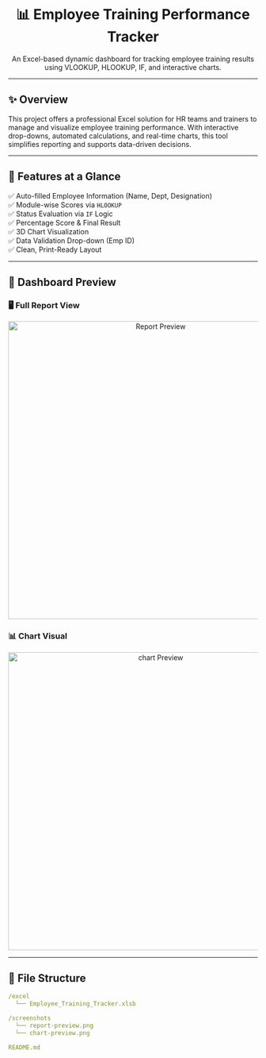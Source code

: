 <h1 align="center">📊 Employee Training Performance Tracker</h1>
<p align="center">An Excel-based dynamic dashboard for tracking employee training results using VLOOKUP, HLOOKUP, IF, and interactive charts.</p>

---

## ✨ Overview

This project offers a professional Excel solution for HR teams and trainers to manage and visualize employee training performance. With interactive drop-downs, automated calculations, and real-time charts, this tool simplifies reporting and supports data-driven decisions.

---

## 🚀 Features at a Glance

✅ Auto-filled Employee Information (Name, Dept, Designation)  
✅ Module-wise Scores via `HLOOKUP`  
✅ Status Evaluation via `IF` Logic  
✅ Percentage Score & Final Result  
✅ 3D Chart Visualization  
✅ Data Validation Drop-down (Emp ID)  
✅ Clean, Print-Ready Layout  

---

## 📸 Dashboard Preview

### 🖥️ Full Report View  
<p align="center">
  <img src="screenshots/Report preview.png" alt="Report Preview" width="600"/>
</p>

### 📊 Chart Visual  
<p align="center">
  <img src="screenshots/Report preview.png" alt="chart Preview" width="600"/>
</p>

---

## 📁 File Structure

```yaml
/excel
  └── Employee_Training_Tracker.xlsb

/screenshots
  └── report-preview.png
  └── chart-preview.png

README.md
